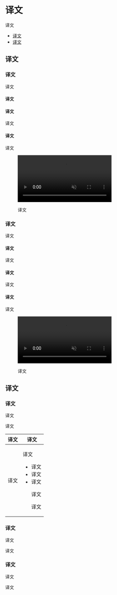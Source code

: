 <div class="article__intro">

[en]: <> (Gesture education)
# 译文

[en]: <> (Gesture education explains how to interact with an element using a gesture.)
译文

<nav>

[en]: <> (Types)
[en]: <> (How to use)
* [译文](#types)
* [译文](#how-to-use)

</nav></div><div class="article__body">

[en]: <> (Types)
<h2 id="types">译文</h2>

[en]: <> (Partial surface gesture education)
### 译文

<div class="mdui-row-sm-2"><div class="mdui-col">

[en]: <> (A *partial surface gesture* affects only a portion of the screen, such as swiping a card.)
译文

[en]: <> (Display a sample UI)
#### 译文

[en]: <> (To show how to use a gesture for the first time, display a sample UI that mimics the movement of the gesture being represented.)

[en]: <> (Dismissing gesture education)
#### 译文

[en]: <> (The only way to dismiss the sample UI should be when the user performs the gesture being demonstrated. Once a gesture is detected, the gesture indicator should pause, and then disappear.)
译文

[en]: <> (Writing)
#### 译文

[en]: <> (Describe the result of the gesture briefly and clearly.)
译文

</div><div class="mdui-col"><figure><video controls loop muted preload="metadata" class="mdui-video-fluid"><source data-src="{assets_path}/communication/gesture-education/gesture-ed-partial-screen.mp4" src="{assets_path}/communication/gesture-education/gesture-ed-partial-screen.mp4" type="video/mp4"></video><figcaption>

[en]: <> (After displaying a sample UI of a card being swiped off the screen, only a left or right swipe will dismiss the gesture education card.)
译文

</figcaption></figure></div></div>

[en]: <> (Full-screen gesture education)
### 译文

<div class="mdui-row-sm-2"><div class="mdui-col">

[en]: <> (*Full-screen gestures* affect the entire screen, such as pinching to zoom in.)
译文

[en]: <> (Display a banner)
#### 译文

[en]: <> (A banner should describe what a full-screen gesture will do.)
译文

[en]: <> (Dismissing gesture education)
#### 译文

[en]: <> (Upon touching the screen, the screen content should return to its default state, with the gesture indicator removed. The banner should be displayed until the user dismisses it.)
译文

[en]: <> (Writing)
#### 译文

[en]: <> (Describe the result of the gesture briefly and clearly.)
译文

</div><div class="mdui-col"><figure><video controls loop muted preload="metadata" class="mdui-video-fluid"><source data-src="{assets_path}/communication/gesture-education/gesture-ed-entire-screen.mp4" src="{assets_path}/communication/gesture-education/gesture-ed-entire-screen.mp4" type="video/mp4"></video><figcaption>

[en]: <> (A banner describes what a full-screen gesture will do, and is displayed until the user dismisses it.)
译文

</figcaption></figure></div></div>


[en]: <> (How to use)
<h2 id="how-to-use">译文</h2>

[en]: <> (Targeting & Triggering)
### 译文

[en]: <> (Gesture education should be displayed as the user needs it, not just in the first moments of using an app. It should help users interact with an element or surface in a way they have not done so previously.)
译文

[en]: <> (Whether the gesture affects only part of the screen, or the entire screen, similar targeting and triggering guidelines are used.)
译文

[en]: <> (Targeting                                                                  | Triggering)
[en]: <> (---------                                                                  |----------)
[en]: <> (Show gesture education only to users who have not performed the gesture.   | <p>Gesture education occurs:</p><ul><li>During the first-run experience \(FRE\)</li><li>In later sessions, if a user has not performed the gesture</li><li>After a major change to the UI</li><p>If a certain gesture is core to the user experience, present it at a contextually relevant moment later in the first-run experience.</p><p>If a gesture is not critical to the experience, show it in a later session at a contextually relevant moment.</p>/ul>)

译文     | 译文
--------|----------
译文     | <p>译文</p><ul><li>译文</li><li>译文</li><li>译文</li><p>译文</p><p>译文</p></ul>

[en]: <> (Volume)
### 译文

[en]: <> (Limit the number of gesture education prompts displayed in your app and UI.)
译文

[en]: <> (If a gesture is critical to your user experience, display up to two prompts during the first-run experience.)
译文

[en]: <> (Frequency)
### 译文

[en]: <> (Most gesture education prompts should be shown only once.)
译文

[en]: <> (If a gesture is critical to your user experience, display it up to two times in distinct sessions.)
译文

</div>
